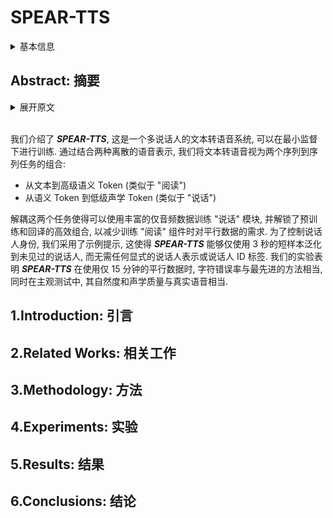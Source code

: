 # SPEAR-TTS

<details>
<summary>基本信息</summary>

- 标题: "Speak, Read and Prompt: High-Fidelity Text-to-Speech with Minimal Supervision"
- 作者:
  - 01 Eugene Kharitonov - Google
  - 02 Damien Vincent - Google
  - 03 Zalan Borsos - Google
  - 04 Raphael Marinier - Google
  - 05 Sertan Girgin - Google
  - 06 Olivier Pietquin - Google
  - 07 Matt Sharifi - Google
  - 08 Marco Tagliasacchi - Google
  - 09 Neil Zeghidour - Google
- 链接:
  - [ArXiv](https://arxiv.org/abs/2302.03540)
  - [Publication](https://doi.org/10.1162/tacl_a_00618)
  - [Github]
  - [Demo](https://google-research.github.io/seanet/speartts/examples/)
- 文件:
  - [ArXiv](_PDF/2302.03540v1__SPEAR-TTS__Speak_Read_&_Prompt__High-Fidelity_TTS_with_Minimial_Supervision.pdf)
  - [Publication](_PDF/2302.03540p0__SPEAR-TTS__TACL2023.pdf)

</details>

## Abstract: 摘要

<details>
<summary>展开原文</summary>

We introduce ***SPEAR-TTS***, a multi-speaker text-to-speech (TTS) system that can be trained with minimal supervision.
By combining two types of discrete speech representations, we cast TTS as a composition of two sequence-to-sequence tasks: from text to high-level semantic tokens (akin to "reading") and from semantic tokens to low-level acoustic tokens ("speaking").
Decoupling these two tasks enables training of the "speaking" module using abundant audio-only data, and unlocks the highly efficient combination of pretraining and backtranslation to reduce the need for parallel data when training the "reading" component.
To control the speaker identity, we adopt example prompting, which allows ***SPEAR-TTS*** to generalize to unseen speakers using only a short sample of 3 seconds, without any explicit speaker representation or speaker-id labels.
Our experiments demonstrate that ***SPEAR-TTS*** achieves a character error rate that is competitive with state-of-the-art methods using only 15 minutes of parallel data, while matching ground-truth speech in terms of naturalness and acoustic quality, as measured in subjective tests.

</details>
<br>

我们介绍了 ***SPEAR-TTS***, 这是一个多说话人的文本转语音系统, 可以在最小监督下进行训练.
通过结合两种离散的语音表示, 我们将文本转语音视为两个序列到序列任务的组合:
- 从文本到高级语义 Token (类似于 "阅读")
- 从语义 Token 到低级声学 Token (类似于 "说话")

解耦这两个任务使得可以使用丰富的仅音频数据训练 "说话" 模块, 并解锁了预训练和回译的高效组合, 以减少训练 "阅读" 组件时对平行数据的需求.
为了控制说话人身份, 我们采用了示例提示, 这使得 ***SPEAR-TTS*** 能够仅使用 3 秒的短样本泛化到未见过的说话人, 而无需任何显式的说话人表示或说话人 ID 标签.
我们的实验表明 ***SPEAR-TTS*** 在使用仅 15 分钟的平行数据时, 字符错误率与最先进的方法相当, 同时在主观测试中, 其自然度和声学质量与真实语音相当.

## 1.Introduction: 引言

## 2.Related Works: 相关工作

## 3.Methodology: 方法

## 4.Experiments: 实验

## 5.Results: 结果

## 6.Conclusions: 结论